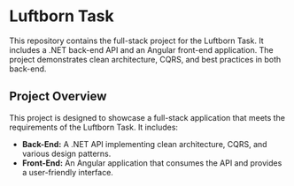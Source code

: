 # Luftborn Task

This repository contains the full-stack project for the Luftborn Task. It includes a .NET back-end API and an Angular front-end application.
The project demonstrates clean architecture, CQRS, and best practices in both back-end.


## Project Overview

This project is designed to showcase a full-stack application that meets the requirements of the Luftborn Task. It includes:

- **Back-End:** A .NET API implementing clean architecture, CQRS, and various design patterns.
- **Front-End:** An Angular application that consumes the API and provides a user-friendly interface.



